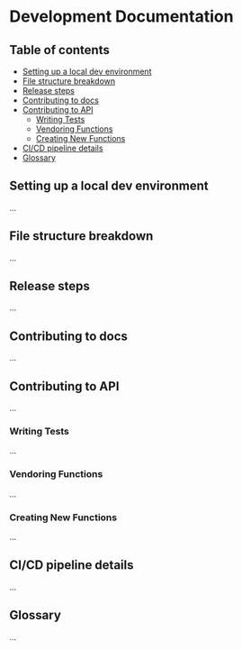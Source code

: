 # Development Documentation

## Table of contents



- [Setting up a local dev environment](#setting-up-a-local-dev-environment)
- [File structure breakdown](#file-structure-breakdown)
- [Release steps](#release-steps)
- [Contributing to docs](#contributing-to-docs)
- [Contributing to API](#contributing-to-api)
    - [Writing Tests](#writing-tests)
    - [Vendoring Functions](#vendoring-functions)
    - [Creating New Functions](#creating-new-functions)
- [CI/CD pipeline details](#cicd-pipeline-details)
- [Glossary](#glossary)

## Setting up a local dev environment

...

## File structure breakdown

...

## Release steps

...

## Contributing to docs

...

## Contributing to API

...

### Writing Tests

...

### Vendoring Functions

...

### Creating New Functions

...

## CI/CD pipeline details

...


## Glossary

...
